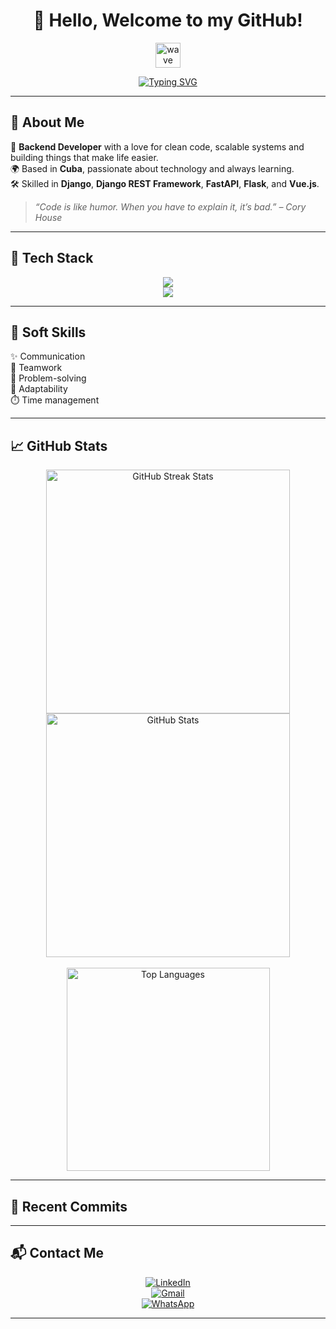 <h1 align="center">
  👋 Hello, Welcome to my GitHub!
</h1>

<p align="center">
  <img src="https://media.giphy.com/media/hvRJCLFzcasrR4ia7z/giphy.gif" width="40px" alt="wave" />
</p>

<p align="center">
  <a href="https://github.com/Alejandro193">
    <img src="https://readme-typing-svg.herokuapp.com?font=Fira+Code&size=22&pause=1000&center=true&vCenter=true&color=0EFF64&multiline=true&width=600&height=100&lines=💻+Fullstack+Developer+%E2%80%A2+Django+%7C+Vue.js;🚀+API+Design+%E2%80%A2+Django+REST+%7C+FastAPI;🎯+Clean+Code+%7C+Teamwork+%7C+Problem+Solver" alt="Typing SVG" />
  </a>
</p>

---

## 🧠 About Me

🎯 **Backend Developer** with a love for clean code, scalable systems and building things that make life easier.  
🌍 Based in **Cuba**, passionate about technology and always learning.  
🛠️ Skilled in **Django**, **Django REST Framework**, **FastAPI**, **Flask**, and **Vue.js**.

> _“Code is like humor. When you have to explain it, it’s bad.” – Cory House_

---

## 🧰 Tech Stack

<div align="center">

<img src="https://skillicons.dev/icons?i=py,django,fastapi,flask,vue,js,ts,html,css" /><br/>
<img src="https://skillicons.dev/icons?i=postgres,mysql,sqlite,docker,kubernetes,redis,jenkins,git,github" />

</div>

---

## 🌱 Soft Skills

✨ Communication  
🤝 Teamwork  
🧩 Problem-solving  
🌊 Adaptability  
⏱️ Time management  

---

## 📈 GitHub Stats

<div align="center">

<img width=390 src="https://streak-stats.demolab.com/?user=Alejandro193&count_private=true&theme=react&border_radius=10" alt="GitHub Streak Stats"/>
<img width=390 src="https://github-readme-stats.vercel.app/api?username=Alejandro193&count_private=true&show_icons=true&theme=react&border_radius=10&rank_icon=github" alt="GitHub Stats"/><br/><br/>
<img width=325 src="https://github-readme-stats.vercel.app/api/top-langs/?username=Alejandro193&langs_count=8&layout=compact&theme=vue-dark&border_radius=10&size_weight=0.5&count_weight=0.5&exclude_repo=github-readme-stats" alt="Top Languages"/>

</div>

---
## 📌 Recent Commits

<!-- RECENT_COMMITS:start -->
<!-- RECENT_COMMITS:end -->
---

## 📬 Contact Me

<div align="center">

[![LinkedIn](https://img.shields.io/badge/LinkedIn-0A66C2?style=for-the-badge&logo=linkedin&logoColor=white)](https://www.linkedin.com/in/alejandro-puig-7672b0196)  
[![Gmail](https://img.shields.io/badge/Gmail-EA4335?style=for-the-badge&logo=gmail&logoColor=white)](mailto:apuig0502@gmail.com)  
[![WhatsApp](https://img.shields.io/badge/WhatsApp-25D366?style=for-the-badge&logo=whatsapp&logoColor=white)](https://wa.link/h1grje)

</div>

---

<!-- Optional: Footer -->
<!--
<p align="center">
  <img width=100% src="https://capsule-render.vercel.app/api?type=waving&height=200&text=Happy%20Coding!&fontAlign=40&fontAlignY=40&color=gradient&animation=fadeIn" />
</p>
-->

